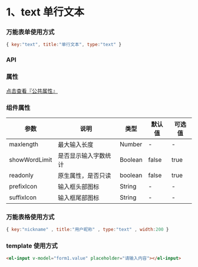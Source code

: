 # 1、text 单行文本

### 万能表单使用方式

```js
{ key:"text", title:"单行文本", type:"text" }
```

### API

### 属性

[点击查看『公共属性』](https://vkdoc.fsq.pub/admin/components/0%E3%80%81public.html)

### 组件属性

| 参数             | 说明                           | 类型    | 默认值  | 可选值 |
|------------------|-------------------------------|---------|--------|-------|
| maxlength            | 最大输入长度 | Number  | - | -  |
| showWordLimit          | 是否显示输入字数统计 | Boolean  | false | true |
| readonly          | 原生属性，是否只读  | boolean|  false | true |
| prefixIcon      | 输入框头部图标 | String  | - | -  |
| suffixIcon      | 输入框尾部图标 | String  | - | -  |

### 万能表格使用方式

```js
{ key:"nickname" , title:"用户昵称" , type:"text" , width:200 }
```


### template 使用方式
```html
<el-input v-model="form1.value" placeholder="请输入内容"></el-input>
```
